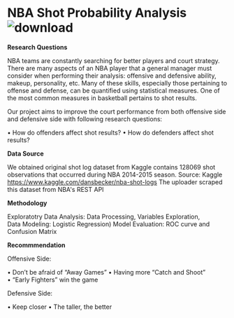 # NBA Shot Probability Analysis ![download](https://user-images.githubusercontent.com/34041602/61908592-43d49c00-aeed-11e9-81f4-4c51c50d5696.png)


**Research Questions**

NBA teams are constantly searching for better players and court strategy. There are many aspects of an NBA player that a general manager must consider when performing their analysis: offensive and defensive ability, makeup, personality, etc. Many of these skills, especially those pertaining to offense and defense, can be quantified using statistical measures. One of the most common measures in basketball pertains to shot results. 

Our project aims to improve the court performance from both offensive side and defensive side with following research questions: 

• How do offenders affect shot results? 
• How do defenders affect shot results? 

**Data Source**

We obtained original shot log dataset from Kaggle contains 128069 shot observations that occurred during NBA 2014-2015 season. 
Source: Kaggle    https://www.kaggle.com/dansbecker/nba-shot-logs 
The uploader scraped this dataset from NBA's REST API 

**Methodology**

Exploratotry Data Analysis: Data Processing, Variables Exploration,  
Data Modeling: Logistic Regression) 
Model Evaluation: ROC curve and Confusion Matrix

**Recommmendation**

Offensive Side: 

• Don’t be afraid of “Away Games”
• Having more “Catch and Shoot”  
• “Early Fighters” win the game 

Defensive Side:

• Keep closer 
• The taller, the better 
